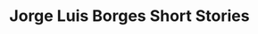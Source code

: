---
title: Jorge Luis Borges Short Stories
categories: [fiction literature,short story]
tags: [short story,Argentina,Borges,story]
---